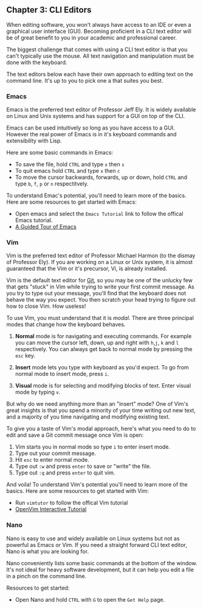 ## Chapter 3: CLI Editors

When editing software, you won't always have access to an IDE or even a graphical user interface (GUI). Becoming proficient in a CLI text editor will be of great benefit to you in your academic and professional career.

The biggest challenge that comes with using a CLI text editor is that you can't typically use the mouse. All text navigation and manipulation must be done with the keyboard.

The text editors below each have their own approach to editing text on the command line. It's up to you to pick one a that suites you best.

### Emacs
Emacs is the preferred text editor of Professor Jeff Ely. It is widely available on Linux and Unix systems and has support for a GUI on top of the CLI.

Emacs can be used intuitively so long as you have access to a GUI. However the real power of Emacs is in it's keyboard commands and extensibility with Lisp.

Here are some basic commands in Emacs:

 - To save the file, hold `CTRL` and type `x` then `s`
 - To quit emacs hold `CTRL` and type `x` then `c`
 - To move the cursor backwards, forwards, up or down, hold `CTRL` and type `b`, `f`, `p` or `n` respectitvely.

To understand Emac's potential, you'll need to learn more of the basics. Here are some resources to get started with Emacs:
 
 - Open emacs and select the `Emacs Tutorial` link to follow the offical Emacs tutorial.
 - [A Guided Tour of Emacs](https://www.gnu.org/software/emacs/tour/) 

### Vim

Vim is the preferred text editor of Professor Michael Harmon (to the dismay of Professor Ely). If you are working on a Linux or Unix system, it is almost guaranteed that the Vim or it's precursor, Vi, is already installed.

Vim is the default text editor for [Git](https://git-scm.com/), so you may be one of the unlucky few that gets "stuck" in Vim while trying to write your first commit message. As you try to type out your message, you'll find that the keyboard does not behave the way you expect. You then scratch your head trying to figure out how to close Vim. How useless!

To use Vim, you must understand that it is *modal*. There are three principal modes that change how the keyboard behaves.

1. **Normal** mode is for navigating and executing commands. For example you can move the cursor left, down, up and right with `h`,`j`, `k` and `l` respectively. You can always get back to normal mode by pressing the `esc` key.

2. **Insert** mode lets you type with keyboard as you'd expect. To go from normal mode to insert mode, press `i`.
 
3. **Visual** mode is for selecting and modifying blocks of text. Enter visual mode by typing `v`.

But why do we need anything more than an "insert" mode? One of Vim's great insights is that you spend a minority of your time writing out new text, and a majority of you time navigating and modifying existing text.
 
To give you a taste of Vim's modal approach, here's what you need to do to edit and save a Git commit message once Vim is open:

1. Vim starts you in normal mode so type `i` to enter insert mode.
2. Type out your commit message.
4. Hit `esc` to enter normal mode.
5. Type out `:w` and press `enter` to save or "write" the file.
6. Type out `:q` and press `enter` to quit vim.

And voila! To understand Vim's potential you'll need to learn more of the basics. Here are some resources to get started with Vim:

 - Run `vimtutor` to follow the offical Vim tutorial
 - [OpenVim Interactive Tutorial](https://www.openvim.com/tutorial.html)
 
### Nano
Nano is easy to use and widely available on Linux systems but not as powerful as Emacs or Vim. If you need a straight forward CLI text editor, Nano is what you are looking for.

Nano conveniently lists some basic commands at the bottom of the window. It's not ideal for heavy software development, but it can help you edit a file in a pinch on the command line.

Resources to get started:
 
 - Open Nano and hold `CTRL` with `G` to open the `Get Help` page.






